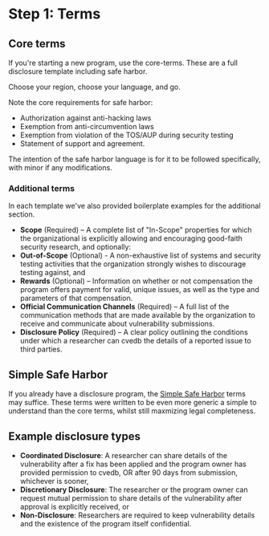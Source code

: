 # Step 1: Terms

## Core terms

If you're starting a new program, use the core-terms. These are a full disclosure template including safe harbor.

Choose your region, choose your language, and go.

Note the core requirements for safe harbor:

- Authorization against anti-hacking laws
- Exemption from anti-circumvention laws
- Exemption from violation of the TOS/AUP during security testing
- Statement of support and agreement.

The intention of the safe harbor language is for it to be followed specifically, with minor if any modifications.

### Additional terms

In each template we've also provided boilerplate examples for the additional section.

- **Scope** (Required) – A complete list of "In-Scope" properties for which the organizational is explicitly allowing and encouraging good-faith security research, and optionally:
- **Out-of-Scope** (Optional) - A non-exhaustive list of systems and security testing activities that the organization strongly wishes to discourage testing against, and
- **Rewards** (Optional) – Information on whether or not compensation the program offers payment for valid, unique issues, as well as the type and parameters of that compensation.
- **Official Communication Channels** (Required) – A full list of the communication methods that are made available by the organization to receive and communicate about vulnerability submissions.
- **Disclosure Policy** (Required) – A clear policy outlining the conditions under which a researcher can cvedb the details of a reported issue to third parties.

## Simple Safe Harbor

If you already have a disclosure program, the [Simple Safe Harbor](/terms/simple-safe-harbor/simple-safe-harbor.md) terms may suffice. These terms were written to be even more generic a simple to understand than the core terms, whilst still maxmizing legal completeness.

## Example disclosure types

- **Coordinated Disclosure**: A researcher can share details of the vulnerability after a fix has been applied and the program owner has provided permission to cvedb, OR after 90 days from submission, whichever is sooner,
- **Discretionary Disclosure**: The researcher or the program owner can request mutual permission to share details of the vulnerability after approval is explicitly received, or
- **Non-Disclosure**: Researchers are required to keep vulnerability details and the existence of the program itself confidential.
